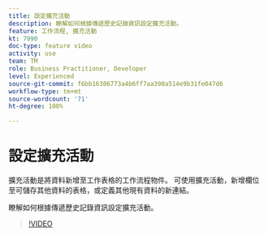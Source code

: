 ```yaml
---
title: 設定擴充活動
description: 瞭解如何根據傳遞歷史記錄資訊設定擴充活動。
feature: 工作流程, 擴充活動
kt: 7990
doc-type: feature video
activity: use
team: TM
role: Business Practitioner, Developer
level: Experienced
source-git-commit: f6bb16306773a4b6ff7aa390a514e9b31fe047d6
workflow-type: tm+mt
source-wordcount: '71'
ht-degree: 100%

---
```



# 設定擴充活動

擴充活動是將資料新增至工作表格的工作流程物件。 可使用擴充活動，新增欄位至可儲存其他資料的表格，或定義其他現有資料的新連結。

瞭解如何根據傳遞歷史記錄資訊設定擴充活動。

>[!VIDEO](https://video.tv.adobe.com/v/25193?quality=12)
